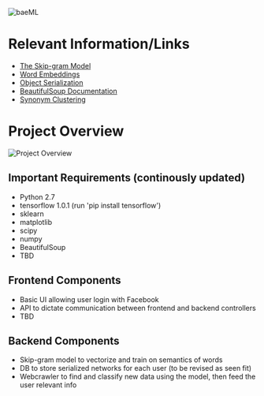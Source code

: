 ![baeML](https://i.imgur.com/rHwT8uD.png)

# Relevant Information/Links
+ [The Skip-gram Model](https://www.tensorflow.org/tutorials/word2vec)
+ [Word Embeddings](http://colah.github.io/posts/2014-07-NLP-RNNs-Representations/)
+ [Object Serialization](https://docs.python.org/2/library/pickle.html)
+ [BeautifulSoup Documentation](https://www.crummy.com/software/BeautifulSoup/bs3/documentation.html#Parsing%20HTML)
+ [Synonym Clustering](http://cs229.stanford.edu/proj2013/DaoKellerBejnood-AlternateEquivalentSubstitutes.pdf)

# Project Overview
![Project Overview](https://i.imgur.com/NZzHoOD.png)

## Important Requirements (continously updated)
+ Python 2.7
+ tensorflow 1.0.1 (run 'pip install tensorflow')
+ sklearn
+ matplotlib
+ scipy
+ numpy
+ BeautifulSoup
+ TBD

## Frontend Components
+ Basic UI allowing user login with Facebook
+ API to dictate communication between frontend and backend controllers
+ TBD

## Backend Components
+ Skip-gram model to vectorize and train on semantics of words
+ DB to store serialized networks for each user (to be revised as seen fit)
+ Webcrawler to find and classify new data using the model, then feed the user relevant info

